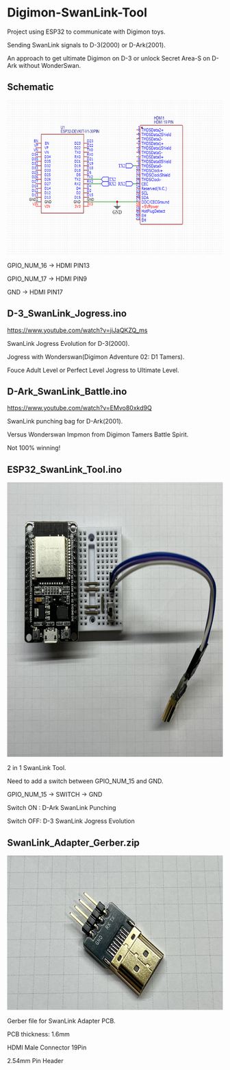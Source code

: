 # Digimon-SwanLink-Tool

Project using ESP32 to communicate with Digimon toys.

Sending SwanLink signals to D-3(2000) or D-Ark(2001).

An approach to get ultimate Digimon on D-3 or unlock Secret Area-S on D-Ark without WonderSwan.

## Schematic

<img src="schematic.png" width="640" height="360">

GPIO_NUM_16 → HDMI PIN13

GPIO_NUM_17 → HDMI PIN9

GND → HDMI PIN17

## D-3_SwanLink_Jogress.ino

https://www.youtube.com/watch?v=jiJaQKZQ_ms

SwanLink Jogress Evolution for D-3(2000).

Jogress with Wonderswan(Digimon Adventure 02: D1 Tamers).

Fouce Adult Level or Perfect Level Jogress to Ultimate Level.

## D-Ark_SwanLink_Battle.ino

https://www.youtube.com/watch?v=EMvo80xkd9Q

SwanLink punching bag for D-Ark(2001).

Versus Wonderswan Impmon from Digimon Tamers Battle Spirit.

Not 100% winning!

## ESP32_SwanLink_Tool.ino

<img src="ESP32_SwanLink_Tool.png" width="640" height="640">

2 in 1 SwanLink Tool.

Need to add a switch between GPIO_NUM_15 and GND.

GPIO_NUM_15 → SWITCH → GND

Switch ON : D-Ark SwanLink Punching

Switch OFF: D-3 SwanLink Jogress Evolution


## SwanLink_Adapter_Gerber.zip
 
<img src="SwanLink_Adapter.png" width="640" height="360">

 Gerber file for SwanLink Adapter PCB.
 
 PCB thickness: 1.6mm
 
 HDMI Male Connector 19Pin

 2.54mm Pin Header
